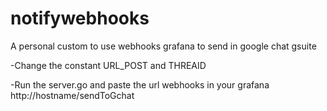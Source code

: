 # notifywebhooks
A personal custom to use webhooks grafana to send in google chat gsuite

-Change the constant URL_POST and THREAID


-Run the server.go and paste the url webhooks in your grafana http://hostname/sendToGchat
